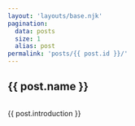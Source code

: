 ```yaml
---
layout: 'layouts/base.njk'
pagination: 
  data: posts
  size: 1
  alias: post
permalink: 'posts/{{ post.id }}/'
---
```

<div class='page-content'>
    <h2>{{ post.name }}</h2>
    <img alt='' src='/img/{{ post.filename }}' />
    <p>{{ post.introduction }}</p>
</div>